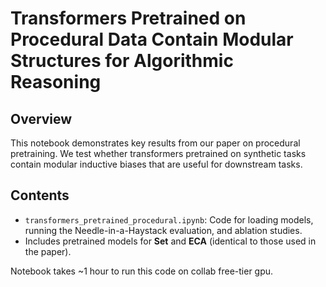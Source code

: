 # Transformers Pretrained on Procedural Data Contain Modular Structures for Algorithmic Reasoning

## Overview

This notebook demonstrates key results from our paper on procedural pretraining. We test whether transformers pretrained on synthetic tasks contain modular inductive biases that are useful for downstream tasks.

## Contents

- `transformers_pretrained_procedural.ipynb`: Code for loading models, running the Needle-in-a-Haystack evaluation, and ablation studies.
- Includes pretrained models for **Set** and **ECA** (identical to those used in the paper).

Notebook takes ~1 hour to run this code on collab free-tier gpu.